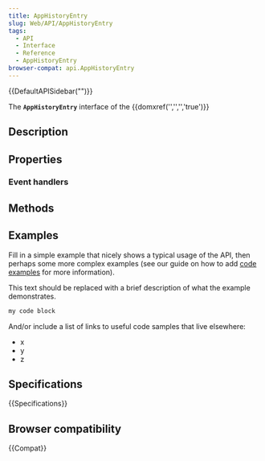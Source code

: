 ```yaml
---
title: AppHistoryEntry
slug: Web/API/AppHistoryEntry
tags:
  - API
  - Interface
  - Reference
  - AppHistoryEntry
browser-compat: api.AppHistoryEntry
---
```

{{DefaultAPISidebar("")}}

The **`AppHistoryEntry`** interface of the {{domxref('','','','true')}} 

## Description

 

## Properties



### Event handlers



## Methods



## Examples

Fill in a simple example that nicely shows a typical usage of the API, then perhaps some more complex examples (see our guide on how to add [code examples](/en-US/docs/MDN/Contribute/Structures/Code_examples) for more information).

This text should be replaced with a brief description of what the example demonstrates.

```js
my code block
```

And/or include a list of links to useful code samples that live elsewhere:

*   x
*   y
*   z

## Specifications

{{Specifications}}

## Browser compatibility

{{Compat}}

